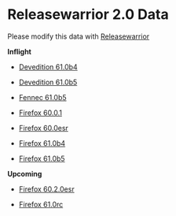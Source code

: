 

Releasewarrior 2.0 Data
=======================

Please modify this data with [Releasewarrior](https://github.com/mozilla-releng/releasewarrior-2.0)

**Inflight**

* [Devedition 61.0b4](/inflight/devedition/devedition-devedition-61.0b4.md)

* [Devedition 61.0b5](/inflight/devedition/devedition-devedition-61.0b5.md)

* [Fennec 61.0b5](/inflight/fennec/fennec-beta-61.0b5.md)

* [Firefox 60.0.1](/inflight/firefox/firefox-release-60.0.1.md)

* [Firefox 60.0esr](/inflight/firefox/firefox-esr60-60.0esr.md)

* [Firefox 61.0b4](/inflight/firefox/firefox-beta-61.0b4.md)

* [Firefox 61.0b5](/inflight/firefox/firefox-beta-61.0b5.md)

**Upcoming**

* [Firefox 60.2.0esr](/upcoming/firefox/firefox-esr60-60.2.0esr.md)

* [Firefox 61.0rc](/upcoming/firefox/firefox-release-rc-61.0rc.md)

